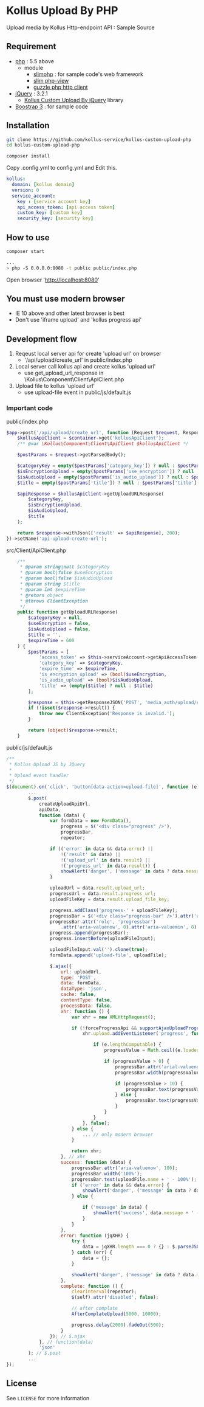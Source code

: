 # Kollus Upload By PHP

Upload media by Kollus Http-endpoint API : Sample Source

## Requirement

* [php](http://php.net) : 5.5 above
   * module
      * [slimphp](https://www.slimframework.com/) : for sample code's web framework
      * [slim php-view](https://github.com/slimphp/PHP-View)
      * [guzzle php http client](http://docs.guzzlephp.org/)
* [jQuery](https://jquery.com) : 3.2.1
   * [Kollus Custom Upload By jQuery](https://github.com/kollus-service/kollus-custom-upload-jquery) library
* [Boostrap 3](https://getbootstrap.com/docs/3.3/) : for sample code
      
## Installation

```bash
git clone https://github.com/kollus-service/kollus-custom-upload-php
cd kollus-custom-upload-php

composer install
```
Copy .config.yml to config.yml and Edit this.

```yaml
kollus:
  domain: [kollus domain]
  version: 0
  service_account:
    key : [service account key]
    api_access_token: [api access token]
    custom_key: [custom key]
    security_key: [security key]
```

## How to use

```bash
composer start

...
> php -S 0.0.0.0:8080 -t public public/index.php
```

Open browser '[http://localhost:8080](http://localhost:8080)'

## You must use modern browser

* IE 10 above and other latest browser is best
* Don't use 'iframe upload' and 'kollus progress api'

## Development flow

1. Reqeust local server api for create 'upload url' on browser
   * '/api/upload/create_url' in public/index.php 
2. Local server call kollus api and create kollus 'upload url'
   * use get_upload_url_response in \Kollus\Component\Client\ApiClient.php
3. Upload file to kollus 'upload url'
   * use upload-file event in public/js/default.js

### Important code

public/index.php

```php
$app->post('/api/upload/create_url', function (Request $request, Response $response) use ($container) {
    $kollusApiClient = $container->get('kollusApiClient');
    /** @var \Kollus\Component\Client\ApiClient $kollusApiClient */

    $postParams = $request->getParsedBody();

    $categoryKey = empty($postParams['category_key']) ? null : $postParams['category_key'];
    $isEncryptionUpload = empty($postParams['use_encryption']) ? null : $postParams['use_encryption'];
    $isAudioUpload = empty($postParams['is_audio_upload']) ? null : $postParams['is_audio_upload'];
    $title = empty($postParams['title']) ? null : $postParams['title'];

    $apiResponse = $kollusApiClient->getUploadURLResponse(
        $categoryKey,
        $isEncryptionUpload,
        $isAudioUpload,
        $title
    );

    return $response->withJson(['result' => $apiResponse], 200);
})->setName('api-upload-create-url');
```

src/Client/ApiClient.php

```php
    /**
     * @param string|null $categoryKey
     * @param bool|false $useEncryption
     * @param bool|false $isAudioUpload
     * @param string $title
     * @param int $expireTime
     * @return object
     * @throws ClientException
     */
    public function getUploadURLResponse(
        $categoryKey = null,
        $useEncryption = false,
        $isAudioUpload = false,
        $title = '',
        $expireTime = 600
    ) {
        $postParams = [
            'access_token' => $this->serviceAccount->getApiAccessToken(),
            'category_key' => $categoryKey,
            'expire_time' => $expireTime,
            'is_encryption_upload' => (bool)$useEncryption,
            'is_audio_upload' => (bool)$isAudioUpload,
            'title' => (empty($title) ? null : $title)
        ];

        $response = $this->getResponseJSON('POST', 'media_auth/upload/create_url.json', [], $postParams);
        if (!isset($response->result)) {
            throw new ClientException('Response is invalid.');
        }

        return (object)$response->result;
    }
```

public/js/default.js
```javascript
/**
 * Kollus Upload JS by JQuery
 *
 * Upload event handler
 */
$(document).on('click', 'button[data-action=upload-file]', function (e) {
        ...
        $.post(
            createUploadApiUrl,
            apiData,
            function (data) {
                var formData = new FormData(),
                    progress = $('<div class="progress" />'),
                    progressBar,
                    repeator;

                if (('error' in data && data.error) ||
                    !('result' in data) ||
                    !('upload_url' in data.result) ||
                    !('progress_url' in data.result)) {
                    showAlert('danger', ('message' in data ? data.message : 'Api response error.'));
                }

                uploadUrl = data.result.upload_url;
                progressUrl = data.result.progress_url;
                uploadFileKey = data.result.upload_file_key;

                progress.addClass('progress-' + uploadFileKey);
                progressBar = $('<div class="progress-bar" />').attr('aria-valuenow', 0);
                progressBar.attr('role', 'progressbar')
                    .attr('aria-valuenow', 0).attr('aria-valuemin', 0).css('min-width', '2em').text('0%');
                progress.append(progressBar);
                progress.insertBefore(uploadFileInput);

                uploadFileInput.val('').clone(true);
                formData.append('upload-file', uploadFile);

                $.ajax({
                    url: uploadUrl,
                    type: 'POST',
                    data: formData,
                    dataType: 'json',
                    cache: false,
                    contentType: false,
                    processData: false,
                    xhr: function () {
                        var xhr = new XMLHttpRequest();

                        if (!forceProgressApi && supportAjaxUploadProgress()) {
                            xhr.upload.addEventListener('progress', function (e) {

                                if (e.lengthComputable) {
                                    progressValue = Math.ceil((e.loaded / e.total) * 100);

                                    if (progressValue > 0) {
                                        progressBar.attr('arial-valuenow', progressValue);
                                        progressBar.width(progressValue + '%');

                                        if (progressValue > 10) {
                                            progressBar.text(progressValue + '% - ' + uploadFile.name);
                                        } else {
                                            progressBar.text(progressValue + '%');
                                        }
                                    }
                                }
                            }, false);
                        } else {
                            ... // only modern browser
                        }

                        return xhr;
                    }, // xhr
                    success: function (data) {
                        progressBar.attr('aria-valuenow', 100);
                        progressBar.width('100%');
                        progressBar.text(uploadFile.name + ' - 100%');
                        if ('error' in data && data.error) {
                            showAlert('danger', ('message' in data ? data.message : 'Api response error.'));
                        } else {

                            if ('message' in data) {
                                showAlert('success', data.message + ' - ' + uploadFile.name);
                            }
                        }
                    },
                    error: function (jqXHR) {
                        try {
                            data = jqXHR.length === 0 ? {} : $.parseJSON(jqXHR.responseText);
                        } catch (err) {
                            data = {};
                        }

                        showAlert('danger', ('message' in data ? data.message : 'Ajax response error.') + ' - ' + uploadFile.name);
                    },
                    complete: function () {
                        clearInterval(repeator);
                        $(self).attr('disabled', false);

                        // after complate
                        AfterComplateUpload(5000, 10000);

                        progress.delay(2000).fadeOut(500);
                    }
                }); // $.ajax
            }, // function(data)
            'json'
        ); // $.post
        ...
});
```


## License
See `LICENSE` for more information
